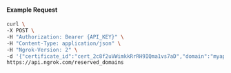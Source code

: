 <!-- Code generated for API Clients. DO NOT EDIT. -->

#### Example Request

```bash
curl \
-X POST \
-H "Authorization: Bearer {API_KEY}" \
-H "Content-Type: application/json" \
-H "Ngrok-Version: 2" \
-d '{"certificate_id":"cert_2c8f2uVWimkkRrRH9IQma1vs7aD","domain":"myapp.mydomain.com","region":"us"}' \
https://api.ngrok.com/reserved_domains
```
